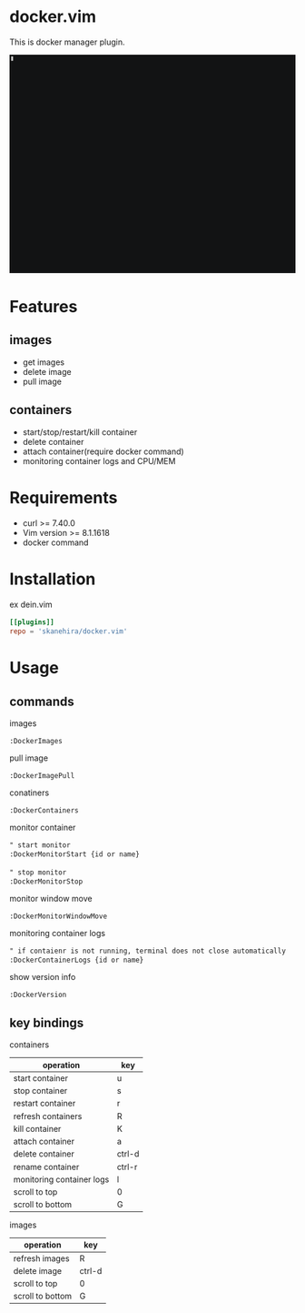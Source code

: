 # docker.vim
This is docker manager plugin.

![](screenshots/docker.vim.gif)

# Features
## images
- get images
- delete image
- pull image

## containers
- start/stop/restart/kill container
- delete container
- attach container(require docker command)
- monitoring container logs and CPU/MEM

# Requirements
- curl >= 7.40.0
- Vim version >= 8.1.1618
- docker command

# Installation
ex dein.vim
```toml
[[plugins]]
repo = 'skanehira/docker.vim'
```

# Usage
## commands
images
```vim
:DockerImages
```

pull image
```vim
:DockerImagePull
```

conatiners
```vim
:DockerContainers
```

monitor container
```vim
" start monitor
:DockerMonitorStart {id or name}

" stop monitor
:DockerMonitorStop
```

monitor window move
```vim
:DockerMonitorWindowMove
```

monitoring container logs
```vim
" if contaienr is not running, terminal does not close automatically
:DockerContainerLogs {id or name}
```

show version info
```vim
:DockerVersion
```

## key bindings
containers

| operation                 | key    |
|---------------------------|--------|
| start container           | u      |
| stop container            | s      |
| restart container         | r      |
| refresh containers        | R      |
| kill container            | K      |
| attach container          | a      |
| delete container          | ctrl-d |
| rename container          | ctrl-r |
| monitoring container logs | l      |
| scroll to top             | 0      |
| scroll to bottom          | G      |


images

| operation        | key    |
|------------------|--------|
| refresh images   | R      |
| delete image     | ctrl-d |
| scroll to top    | 0      |
| scroll to bottom | G      |
